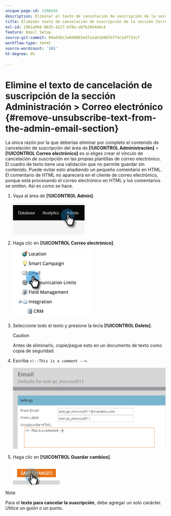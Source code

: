 ```yaml
---
unique-page-id: 2360245
description: Eliminar el texto de cancelación de suscripción de la sección de correo electrónico del administrador - Documentos de Marketo - Documentación del producto
title: Eliminar texto de cancelación de suscripción de la sección Correo electrónico del administrador
exl-id: 2961a9b6-8b35-4227-bf8a-a07b2664a6c4
feature: Email Setup
source-git-commit: 09a656c3a0d0002edfa1a61b987bff4c1dff33cf
workflow-type: tm+mt
source-wordcount: '165'
ht-degree: 0%

---
```


# Elimine el texto de cancelación de suscripción de la sección Administración > Correo electrónico {#remove-unsubscribe-text-from-the-admin-email-section}

La única razón por la que deberías eliminar por completo el contenido de cancelación de suscripción del área de **[!UICONTROL Administración]** > **[!UICONTROL Correo electrónico]** es si eliges crear el vínculo de cancelación de suscripción en las propias plantillas de correo electrónico. El cuadro de texto tiene una validación que no permite guardar sin contenido. Puede evitar esto añadiendo un pequeño comentario en HTML. El comentario de HTML no aparecerá en el cliente de correo electrónico, porque está procesando el correo electrónico en HTML y los comentarios se omiten. Así es como se hace.

1. Vaya al área de **[!UICONTROL Admin]**.

   ![](assets/remove-unsubscribe-text-from-the-admin-email-section-1.png)

1. Haga clic en **[!UICONTROL Correo electrónico]**.

   ![](assets/remove-unsubscribe-text-from-the-admin-email-section-2.png)

1. Seleccione todo el texto y presione la tecla **[!UICONTROL Delete]**.

   >[!CAUTION]
   >
   >Antes de eliminarlo, copie/pegue esto en un documento de texto como copia de seguridad.

1. Escriba `<!--This is a comment -->`.

   ![](assets/remove-unsubscribe-text-from-the-admin-email-section-3.png)

1. Haga clic en **[!UICONTROL Guardar cambios]**.

   ![](assets/remove-unsubscribe-text-from-the-admin-email-section-4.png)

>[!NOTE]
>
>Para el **texto para cancelar la suscripción**, debe agregar un solo carácter. Utilice un guión o un punto.
